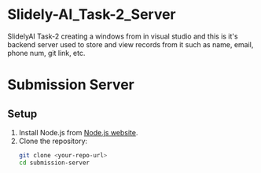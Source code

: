 # Slidely-AI_Task-2_Server
SlidelyAI Task-2 creating a windows from in visual studio and this is it's backend server used to store and view records from it such as name, email, phone num, git link, etc.

# Submission Server

## Setup

1. Install Node.js from [Node.js website](https://nodejs.org/).
2. Clone the repository:
   ```bash
   git clone <your-repo-url>
   cd submission-server
